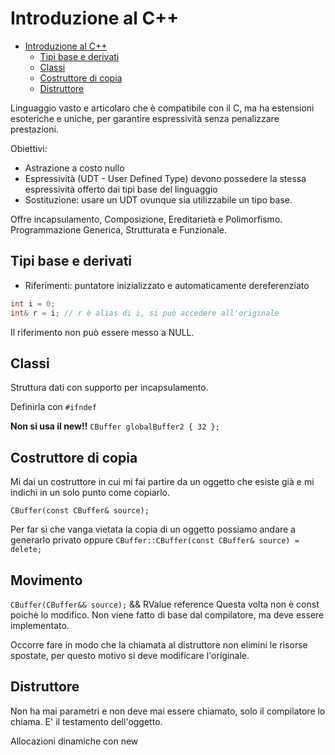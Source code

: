 # Introduzione al C++

- [Introduzione al C++](#Introduzione-al-C)
  - [Tipi base e derivati](#Tipi-base-e-derivati)
  - [Classi](#Classi)
  - [Costruttore di copia](#Costruttore-di-copia)
  - [Distruttore](#Distruttore)

Linguaggio vasto e articolaro che è compatibile con il C, ma ha estensioni esoteriche e uniche, per garantire espressività senza penalizzare prestazioni.

Obiettivi:

- Astrazione a costo nullo
- Espressività (UDT - User Defined Type) devono possedere la stessa espressività offerto dai tipi base del linguaggio
- Sostituzione: usare un UDT ovunque sia utilizzabile un tipo base.

Offre incapsulamento, Composizione, Ereditarietà e Polimorfismo. Programmazione Generica, Strutturata e Funzionale.

## Tipi base e derivati

- Riferimenti: puntatore inizializzato e automaticamente dereferenziato

```c++
int i = 0;
int& r = i; // r è alias di i, si può accedere all'originale
```
Il riferimento non può essere messo a NULL.

## Classi
Struttura dati con supporto per incapsulamento.

Definirla con `#ifndef`

**Non si usa il new!!**
`CBuffer globalBuffer2 { 32 };`

## Costruttore di copia
 Mi dai un costruttore in cui mi fai partire da un oggetto che esiste già e mi indichi in un solo punto come copiarlo.

 `CBuffer(const CBuffer& source);`

 Per far sì che vanga vietata la copia di un oggetto possiamo andare a generarlo privato oppure  `CBuffer::CBuffer(const CBuffer& source) = delete;`

 ## Movimento
 `CBuffer(CBuffer&& source);`
&& RValue reference
Questa volta non è const poichè lo modifico. Non viene fatto di base dal compilatore, ma deve essere implementato.

Occorre fare in modo che la chiamata al distruttore non elimini le risorse spostate, per questo motivo si deve modificare l'originale.

## Distruttore

Non ha mai parametri e non deve mai essere chiamato, solo il compilatore lo chiama. E' il testamento dell'oggetto.

Allocazioni dinamiche con new
